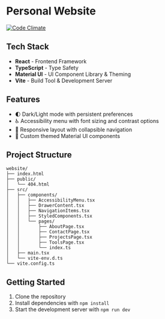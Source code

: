# Personal Website

[![Code Climate](https://codeclimate.com/github/keithwalsh/keithwalsh.github.io/badges/gpa.svg)](https://codeclimate.com/github/keithwalsh/keithwalsh.github.io)

## Tech Stack

- **React** - Frontend Framework
- **TypeScript** - Type Safety
- **Material UI** - UI Component Library & Theming
- **Vite** - Build Tool & Development Server

## Features

- 🌓 Dark/Light mode with persistent preferences
- ♿ Accessibility menu with font sizing and contrast options
- 📱 Responsive layout with collapsible navigation
- 🎨 Custom themed Material UI components


## Project Structure

```
website/
├── index.html
├── public/
│   └── 404.html
├── src/
│   ├── components/
│   │   ├── AccessibilityMenu.tsx
│   │   ├── DrawerContent.tsx
│   │   ├── NavigationItems.tsx
│   │   ├── StyledComponents.tsx
│   │   └── pages/
│   │       ├── AboutPage.tsx
│   │       ├── ContactPage.tsx
│   │       ├── ProjectsPage.tsx
│   │       ├── ToolsPage.tsx
│   │       └── index.ts
│   ├── main.tsx
│   └── vite-env.d.ts
└── vite.config.ts
```

## Getting Started

1. Clone the repository
2. Install dependencies with `npm install`
3. Start the development server with `npm run dev`